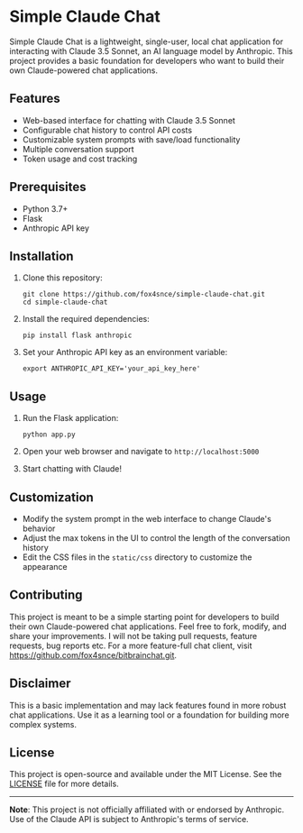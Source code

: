 # Simple Claude Chat

Simple Claude Chat is a lightweight, single-user, local chat application for interacting with Claude 3.5 Sonnet, an AI language model by Anthropic. This project provides a basic foundation for developers who want to build their own Claude-powered chat applications.

## Features

- Web-based interface for chatting with Claude 3.5 Sonnet
- Configurable chat history to control API costs
- Customizable system prompts with save/load functionality
- Multiple conversation support
- Token usage and cost tracking

## Prerequisites

- Python 3.7+
- Flask
- Anthropic API key

## Installation

1. Clone this repository:
   ```
   git clone https://github.com/fox4snce/simple-claude-chat.git
   cd simple-claude-chat
   ```

2. Install the required dependencies:
   ```
   pip install flask anthropic
   ```

3. Set your Anthropic API key as an environment variable:
   ```
   export ANTHROPIC_API_KEY='your_api_key_here'
   ```

## Usage

1. Run the Flask application:
   ```
   python app.py
   ```

2. Open your web browser and navigate to `http://localhost:5000`

3. Start chatting with Claude!

## Customization

- Modify the system prompt in the web interface to change Claude's behavior
- Adjust the max tokens in the UI to control the length of the conversation history
- Edit the CSS files in the `static/css` directory to customize the appearance

## Contributing

This project is meant to be a simple starting point for developers to build their own Claude-powered chat applications. Feel free to fork, modify, and share your improvements.  I will not be taking pull requests, feature requests, bug reports etc.  For a more feature-full chat client, visit https://github.com/fox4snce/bitbrainchat.git.

## Disclaimer

This is a basic implementation and may lack features found in more robust chat applications. Use it as a learning tool or a foundation for building more complex systems.

## License

This project is open-source and available under the MIT License. See the [LICENSE](LICENSE) file for more details.

---

**Note**: This project is not officially affiliated with or endorsed by Anthropic. Use of the Claude API is subject to Anthropic's terms of service.

